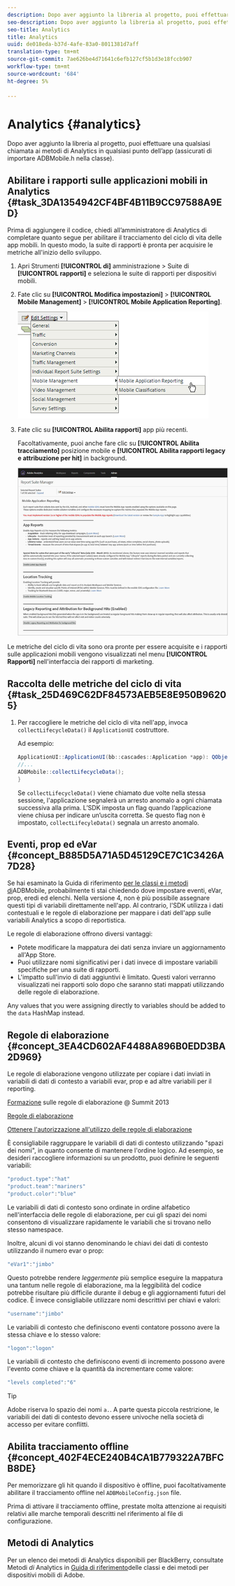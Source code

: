 ```yaml
---
description: Dopo aver aggiunto la libreria al progetto, puoi effettuare una qualsiasi chiamata ai metodi di Analytics in qualsiasi punto dell’app (assicurati di importare ADBMobile.h nella classe).
seo-description: Dopo aver aggiunto la libreria al progetto, puoi effettuare una qualsiasi chiamata ai metodi di Analytics in qualsiasi punto dell’app (assicurati di importare ADBMobile.h nella classe).
seo-title: Analytics
title: Analytics
uuid: de018eda-b37d-4afe-83a0-8011381d7aff
translation-type: tm+mt
source-git-commit: 7ae626be4d71641c6efb127cf5b1d3e18fccb907
workflow-type: tm+mt
source-wordcount: '684'
ht-degree: 5%

---
```



# Analytics {#analytics}

Dopo aver aggiunto la libreria al progetto, puoi effettuare una qualsiasi chiamata ai metodi di Analytics in qualsiasi punto dell’app (assicurati di importare ADBMobile.h nella classe).

## Abilitare i rapporti sulle applicazioni mobili in Analytics {#task_3DA1354942CF4BF4B11B9CC97588A9ED}

Prima di aggiungere il codice, chiedi all’amministratore di Analytics di completare quanto segue per abilitare il tracciamento del ciclo di vita delle app mobili. In questo modo, la suite di rapporti è pronta per acquisire le metriche all&#39;inizio dello sviluppo.


1. Apri Strumenti **[!UICONTROL di]** amministrazione > Suite di **[!UICONTROL rapporti]** e seleziona le suite di rapporti per dispositivi mobili.
1. Fate clic su **[!UICONTROL Modifica impostazioni]** > **[!UICONTROL Mobile Management]** > **[!UICONTROL Mobile Application Reporting]**.

   ![](assets/mobile-settings.png)

1. Fate clic su **[!UICONTROL Abilita rapporti]** app più recenti.

   Facoltativamente, puoi anche fare clic su **[!UICONTROL Abilita tracciamento]** posizione mobile e **[!UICONTROL Abilita rapporti legacy e attribuzione per hit]** in background.

   ![](assets/enable-lifecycle.png)

Le metriche del ciclo di vita sono ora pronte per essere acquisite e i rapporti sulle applicazioni mobili vengono visualizzati nel menu **[!UICONTROL Rapporti]** nell&#39;interfaccia dei rapporti di marketing.

## Raccolta delle metriche del ciclo di vita {#task_25D469C62DF84573AEB5E8E950B96205}

1. Per raccogliere le metriche del ciclo di vita nell&#39;app, invoca `collectLifecycleData()` il `ApplicationUI` costruttore.

   Ad esempio:

   ```java
   ApplicationUI::ApplicationUI(bb::cascades::Application *app): QObject(app) { 
   //... 
   ADBMobile::collectLifecycleData(); 
   } 
   ```

   Se `collectLifecycleData()` viene chiamato due volte nella stessa sessione, l&#39;applicazione segnalerà un arresto anomalo a ogni chiamata successiva alla prima. L’SDK imposta un flag quando l’applicazione viene chiusa per indicare un’uscita corretta. Se questo flag non è impostato, `collectLifecyleData()` segnala un arresto anomalo.

## Eventi, prop ed eVar {#concept_B885D5A71A5D45129CE7C1C3426A7D28}


Se hai esaminato la Guida di riferimento [per le classi e i metodi di](/help/blackberry/methods.md)ADBMobile, probabilmente ti stai chiedendo dove impostare eventi, eVar, prop, eredi ed elenchi. Nella versione 4, non è più possibile assegnare questi tipi di variabili direttamente nell&#39;app. Al contrario, l&#39;SDK utilizza i dati contestuali e le regole di elaborazione per mappare i dati dell&#39;app sulle variabili Analytics a scopo di reportistica.

Le regole di elaborazione offrono diversi vantaggi:

* Potete modificare la mappatura dei dati senza inviare un aggiornamento all&#39;App Store.
* Puoi utilizzare nomi significativi per i dati invece di impostare variabili specifiche per una suite di rapporti.
* L&#39;impatto sull&#39;invio di dati aggiuntivi è limitato. Questi valori verranno visualizzati nei rapporti solo dopo che saranno stati mappati utilizzando delle regole di elaborazione.

Any values that you were assigning directly to variables should be added to the `data` HashMap instead.

## Regole di elaborazione {#concept_3EA4CD602AF4488A896B0EDD3BA2D969}

Le regole di elaborazione vengono utilizzate per copiare i dati inviati in variabili di dati di contesto a variabili evar, prop e ad altre variabili per il reporting.

[Formazione](https://tv.adobe.com/embed/1181/16506/?captions=ita) sulle regole di elaborazione @ Summit 2013

[Regole di elaborazione](https://docs.adobe.com/content/help/it-IT/analytics/admin/admin-tools/processing-rules/processing-rules.html)

[Ottenere l&#39;autorizzazione all&#39;utilizzo delle regole di elaborazione](https://helpx.adobe.com/analytics/kb/processing-rules-authorization.html)

È consigliabile raggruppare le variabili di dati di contesto utilizzando &quot;spazi dei nomi&quot;, in quanto consente di mantenere l&#39;ordine logico. Ad esempio, se desideri raccogliere informazioni su un prodotto, puoi definire le seguenti variabili:

```js
"product.type":"hat" 
"product.team":"mariners" 
"product.color":"blue"
```

Le variabili di dati di contesto sono ordinate in ordine alfabetico nell&#39;interfaccia delle regole di elaborazione, per cui gli spazi dei nomi consentono di visualizzare rapidamente le variabili che si trovano nello stesso namespace.

Inoltre, alcuni di voi stanno denominando le chiavi dei dati di contesto utilizzando il numero evar o prop:

```js
"eVar1":"jimbo"
```

Questo potrebbe rendere *leggermente* più semplice eseguire la mappatura una tantum nelle regole di elaborazione, ma la leggibilità del codice potrebbe risultare più difficile durante il debug e gli aggiornamenti futuri del codice. È invece consigliabile utilizzare nomi descrittivi per chiavi e valori:

```js
"username":"jimbo"
```

Le variabili di contesto che definiscono eventi contatore possono avere la stessa chiave e lo stesso valore:

```js
"logon":"logon"
```

Le variabili di contesto che definiscono eventi di incremento possono avere l&#39;evento come chiave e la quantità da incrementare come valore:

```js
"levels completed":"6"
```

>[!TIP]
>
>Adobe riserva lo spazio dei nomi `a.`. A parte questa piccola restrizione, le variabili dei dati di contesto devono essere univoche nella società di accesso per evitare conflitti.

## Abilita tracciamento offline {#concept_402F4ECE240B4CA1B779322A7BFCB8DE}

Per memorizzare gli hit quando il dispositivo è offline, puoi facoltativamente abilitare il tracciamento offline nel `ADBMobileConfig.json` file.

Prima di attivare il tracciamento offline, prestate molta attenzione ai requisiti relativi alle marche temporali descritti nel riferimento al file di configurazione.

## Metodi di Analytics

Per un elenco dei metodi di Analytics disponibili per BlackBerry, consultate Metodi *di* Analytics in [Guida di riferimento](/help/blackberry/methods.md)delle classi e dei metodi per dispositivi mobili di Adobe.